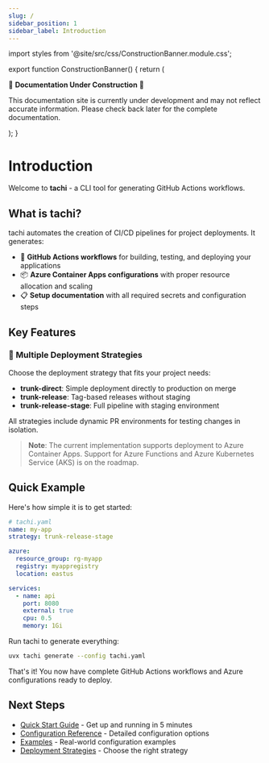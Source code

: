 ```yaml
---
slug: /
sidebar_position: 1
sidebar_label: Introduction
---
```


import styles from '@site/src/css/ConstructionBanner.module.css';

export function ConstructionBanner() {
  return (
    <div className={styles.constructionBanner}>
      <div className="container">
        <p className={styles.constructionText}>
          🚧 <strong>Documentation Under Construction</strong> 🚧
        </p>
        <p className={styles.constructionSubtext}>
          This documentation site is currently under development and may not reflect accurate information. 
          Please check back later for the complete documentation.
        </p>
      </div>
    </div>
  );
}

<ConstructionBanner />

# Introduction

Welcome to **tachi** - a CLI tool for generating GitHub Actions workflows.

## What is tachi?

tachi automates the creation of CI/CD pipelines for project deployments. It generates:

- 🔧 **GitHub Actions workflows** for building, testing, and deploying your applications
- 📦 **Azure Container Apps configurations** with proper resource allocation and scaling
- 📋 **Setup documentation** with all required secrets and configuration steps

## Key Features

### 🚀 Multiple Deployment Strategies

Choose the deployment strategy that fits your project needs:

- **trunk-direct**: Simple deployment directly to production on merge
- **trunk-release**: Tag-based releases without staging
- **trunk-release-stage**: Full pipeline with staging environment

All strategies include dynamic PR environments for testing changes in isolation.

> **Note**: The current implementation supports deployment to Azure Container Apps. Support for Azure Functions and Azure Kubernetes Service (AKS) is on the roadmap.

## Quick Example

Here's how simple it is to get started:

```yaml
# tachi.yaml
name: my-app
strategy: trunk-release-stage

azure:
  resource_group: rg-myapp
  registry: myappregistry
  location: eastus

services:
  - name: api
    port: 8080
    external: true
    cpu: 0.5
    memory: 1Gi
```

Run tachi to generate everything:

```bash
uvx tachi generate --config tachi.yaml
```

That's it! You now have complete GitHub Actions workflows and Azure configurations ready to deploy.

## Next Steps

- [Quick Start Guide](./quickstart) - Get up and running in 5 minutes
- [Configuration Reference](./configuration) - Detailed configuration options
- [Examples](./examples) - Real-world configuration examples
- [Deployment Strategies](./deployment-strategies) - Choose the right strategy
